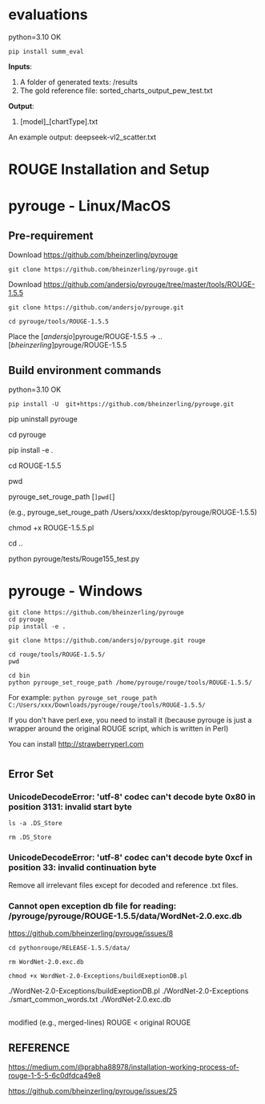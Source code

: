 # evaluations

python=3.10 OK

`pip install summ_eval`

**Inputs**:
1. A folder of generated texts: /results   
2. The gold reference file: sorted_charts_output_pew_test.txt

**Output**:
1. [model]_[chartType].txt

An example output: deepseek-vl2_scatter.txt

#
#

# ROUGE Installation and Setup

# pyrouge - Linux/MacOS

## Pre-requirement

Download https://github.com/bheinzerling/pyrouge

`git clone https://github.com/bheinzerling/pyrouge.git`

Download https://github.com/andersjo/pyrouge/tree/master/tools/ROUGE-1.5.5

`git clone https://github.com/andersjo/pyrouge.git`

`cd pyrouge/tools/ROUGE-1.5.5`

Place the [*andersjo*]pyrouge/ROUGE-1.5.5 -> ..[*bheinzerling*]pyrouge/ROUGE-1.5.5

##

## Build environment commands

python=3.10 OK

`pip install -U  git+https://github.com/bheinzerling/pyrouge.git`

pip uninstall pyrouge

cd pyrouge

pip install -e .

cd ROUGE-1.5.5

pwd

pyrouge_set_rouge_path [`]pwd[`]

(e.g., pyrouge_set_rouge_path /Users/xxxx/desktop/pyrouge/ROUGE-1.5.5)

chmod +x ROUGE-1.5.5.pl

cd ..

python pyrouge/tests/Rouge155_test.py

#
#

# pyrouge - Windows

`git clone https://github.com/bheinzerling/pyrouge`    
`cd pyrouge`    
`pip install -e .`    

`git clone https://github.com/andersjo/pyrouge.git rouge`    

`cd rouge/tools/ROUGE-1.5.5/`    
`pwd`    

`cd bin`    
`python pyrouge_set_rouge_path /home/pyrouge/rouge/tools/ROUGE-1.5.5/`    

For example: `python pyrouge_set_rouge_path C:/Users/xxx/Downloads/pyrouge/rouge/tools/ROUGE-1.5.5/`    

If you don't have perl.exe, you need to install it (because pyrouge is just a wrapper around the original ROUGE script, which is written in Perl)

You can install http://strawberryperl.com

#
#

## Error Set

### UnicodeDecodeError: 'utf-8' codec can't decode byte 0x80 in position 3131: invalid start byte

`ls -a .DS_Store`

`rm .DS_Store`

###

### UnicodeDecodeError: 'utf-8' codec can't decode byte 0xcf in position 33: invalid continuation byte

Remove all irrelevant files except for decoded and reference .txt files.

### 

### Cannot open exception db file for reading: /pyrouge/pyrouge/ROUGE-1.5.5/data/WordNet-2.0.exc.db

https://github.com/bheinzerling/pyrouge/issues/8

`cd pythonrouge/RELEASE-1.5.5/data/`

`rm WordNet-2.0.exc.db`

`chmod +x WordNet-2.0-Exceptions/buildExeptionDB.pl`

./WordNet-2.0-Exceptions/buildExeptionDB.pl ./WordNet-2.0-Exceptions ./smart_common_words.txt ./WordNet-2.0.exc.db

##

modified (e.g., merged-lines) ROUGE < original ROUGE

##

## REFERENCE

https://medium.com/@prabha88978/installation-working-process-of-rouge-1-5-5-6c0dfdca49e8

https://github.com/bheinzerling/pyrouge/issues/25
